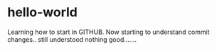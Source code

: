 # hello-world
Learning how to start in GITHUB.
Now starting to understand commit changes..
still understood nothing
good.......